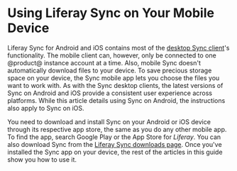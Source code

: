 # Using Liferay Sync on Your Mobile Device [](id=using-liferay-sync-on-your-mobile-device)

Liferay Sync for Android and iOS contains most of the
[desktop Sync client](/develop/tutorials/-/knowledge_base/7-1/using-liferay-sync-on-your-desktop)'s
functionality. The mobile client can, however, only be connected to one 
@product@ instance account at a time. Also, mobile Sync doesn't automatically 
download files to your device. To save precious storage space on your device, 
the Sync mobile app lets you choose the files you want to work with. As with the 
Sync desktop clients, the latest versions of Sync on Android and iOS provide a 
consistent user experience across platforms. While this article details using 
Sync on Android, the instructions also apply to Sync on iOS. 

You need to download and install Sync on your Android or iOS device through its 
respective app store, the same as you do any other mobile app. To find the app, 
search Google Play or the App Store for *Liferay*. You can also download Sync 
from the 
[Liferay Sync downloads page](https://www.liferay.com/downloads/liferay-sync). 
Once you've installed the Sync app on your device, the rest of the articles in 
this guide show you how to use it. 
